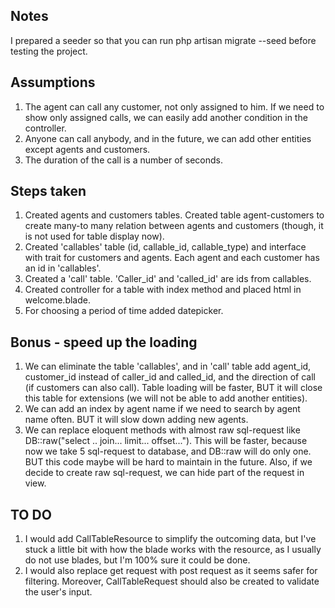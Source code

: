 ## Notes
I prepared a seeder so that you can run php artisan migrate --seed before testing the project.

## Assumptions
1) The agent can call any customer, not only assigned to him. If we need to show only assigned calls, we can easily add another condition in the controller.
2) Anyone can call anybody, and in the future, we can add other entities except agents and customers.
3) The duration of the call is a number of seconds.

## Steps taken
1) Created agents and customers tables. Created table agent-customers to create many-to many relation between agents and customers (though, it is not used for table display now).
2) Created 'callables' table (id, callable_id, callable_type) and interface with trait for customers and agents. Each agent and each customer has an id in 'callables'.
3) Created a 'call' table. 'Caller_id' and 'called_id' are ids from callables.
4) Created controller for a table with index method and placed html in welcome.blade.
5) For choosing a period of time added datepicker.

## Bonus - speed up the loading
1) We can eliminate the table 'callables', and in 'call' table add agent_id, customer_id instead of caller_id and called_id, and the direction of call (if customers can also call). Table loading will be faster, BUT it will close this table for extensions (we will not be able to add another entities).
2) We can add an index by agent name if we need to search by agent name often. BUT it will slow down adding new agents.
3) We can replace eloquent methods with almost raw sql-request like DB::raw("select .. join... limit... offset..."). This will be faster, because now we take 5 sql-request to database, and DB::raw will do only one. BUT this code maybe will be hard to maintain in the future. Also, if we decide to create raw sql-request, we can hide part of the request in view. 

## TO DO
1) I would add CallTableResource to simplify the outcoming data, but I've stuck a little bit with how the blade works with the resource, as I usually do not use blades, but I'm 100% sure it could be done.
2) I would also replace get request with post request as it seems safer for filtering. Moreover, CallTableRequest should also be created to validate the user's input.
